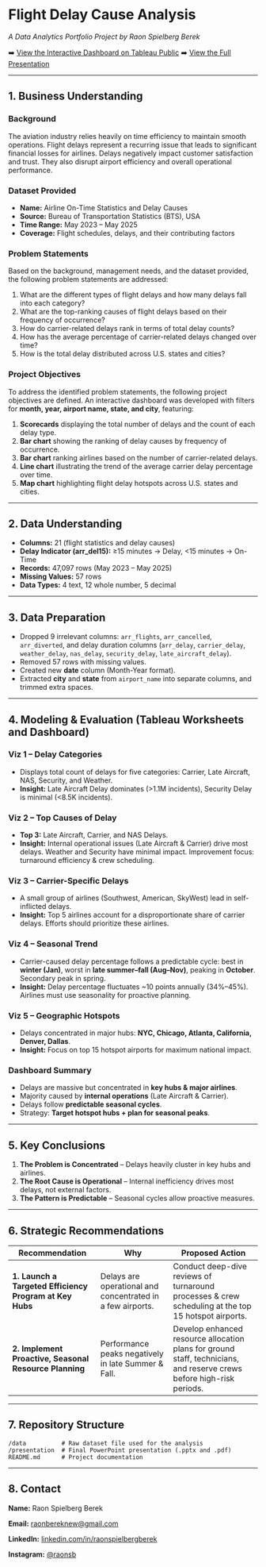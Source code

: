 # Flight Delay Cause Analysis

*A Data Analytics Portfolio Project by Raon Spielberg Berek*

➡️ [View the Interactive Dashboard on Tableau Public](https://public.tableau.com/views/USFlightDelayCauseAnalysisDashboard/USFlightDelayAnalysis?:language=en-US&:sid=&:redirect=auth&:display_count=n&:origin=viz_share_link)
➡️ [View the Full Presentation](presentation/)

---

## 1. Business Understanding

### Background

The aviation industry relies heavily on time efficiency to maintain smooth operations. Flight delays represent a recurring issue that leads to significant financial losses for airlines. Delays negatively impact customer satisfaction and trust. They also disrupt airport efficiency and overall operational performance.

### Dataset Provided

* **Name:** Airline On-Time Statistics and Delay Causes
* **Source:** Bureau of Transportation Statistics (BTS), USA
* **Time Range:** May 2023 – May 2025
* **Coverage:** Flight schedules, delays, and their contributing factors

### Problem Statements

Based on the background, management needs, and the dataset provided, the following problem statements are addressed:

1. What are the different types of flight delays and how many delays fall into each category?
2. What are the top-ranking causes of flight delays based on their frequency of occurrence?
3. How do carrier-related delays rank in terms of total delay counts?
4. How has the average percentage of carrier-related delays changed over time?
5. How is the total delay distributed across U.S. states and cities?

### Project Objectives

To address the identified problem statements, the following project objectives are defined. An interactive dashboard was developed with filters for **month, year, airport name, state, and city**, featuring:

1. **Scorecards** displaying the total number of delays and the count of each delay type.
2. **Bar chart** showing the ranking of delay causes by frequency of occurrence.
3. **Bar chart** ranking airlines based on the number of carrier-related delays.
4. **Line chart** illustrating the trend of the average carrier delay percentage over time.
5. **Map chart** highlighting flight delay hotspots across U.S. states and cities.

---

## 2. Data Understanding

* **Columns:** 21 (flight statistics and delay causes)
* **Delay Indicator (arr\_del15):**  ≥15 minutes → Delay, <15 minutes → On-Time
* **Records:** 47,097 rows (May 2023 – May 2025)
* **Missing Values:** 57 rows
* **Data Types:** 4 text, 12 whole number, 5 decimal

---

## 3. Data Preparation

* Dropped 9 irrelevant columns: `arr_flights`, `arr_cancelled`, `arr_diverted`, and delay duration columns (`arr_delay`, `carrier_delay`, `weather_delay`, `nas_delay`, `security_delay`, `late_aircraft_delay`).
* Removed 57 rows with missing values.
* Created new **date** column (Month-Year format).
* Extracted **city** and **state** from `airport_name` into separate columns, and trimmed extra spaces.

---

## 4. Modeling & Evaluation (Tableau Worksheets and Dashboard)

### Viz 1 – Delay Categories

* Displays total count of delays for five categories: Carrier, Late Aircraft, NAS, Security, and Weather.
* **Insight:** Late Aircraft Delay dominates (>1.1M incidents), Security Delay is minimal (<8.5K incidents).

### Viz 2 – Top Causes of Delay

* **Top 3:** Late Aircraft, Carrier, and NAS Delays.
* **Insight:** Internal operational issues (Late Aircraft & Carrier) drive most delays. Weather and Security have minimal impact. Improvement focus: turnaround efficiency & crew scheduling.

### Viz 3 – Carrier-Specific Delays

* A small group of airlines (Southwest, American, SkyWest) lead in self-inflicted delays.
* **Insight:** Top 5 airlines account for a disproportionate share of carrier delays. Efforts should prioritize these airlines.

### Viz 4 – Seasonal Trend

* Carrier-caused delay percentage follows a predictable cycle: best in **winter (Jan)**, worst in **late summer–fall (Aug–Nov)**, peaking in **October**. Secondary peak in spring.
* **Insight:** Delay percentage fluctuates \~10 points annually (34%–45%). Airlines must use seasonality for proactive planning.

### Viz 5 – Geographic Hotspots

* Delays concentrated in major hubs: **NYC, Chicago, Atlanta, California, Denver, Dallas**.
* **Insight:** Focus on top 15 hotspot airports for maximum national impact.

### Dashboard Summary

* Delays are massive but concentrated in **key hubs & major airlines**.
* Majority caused by **internal operations** (Late Aircraft & Carrier).
* Delays follow **predictable seasonal cycles**.
* Strategy: **Target hotspot hubs + plan for seasonal peaks**.

---

## 5. Key Conclusions

1. **The Problem is Concentrated** – Delays heavily cluster in key hubs and airlines.
2. **The Root Cause is Operational** – Internal inefficiency drives most delays, not external factors.
3. **The Pattern is Predictable** – Seasonal cycles allow proactive measures.

---

## 6. Strategic Recommendations

| Recommendation                                          | Why                                                        | Proposed Action                                                                                                       |
| ------------------------------------------------------- | ---------------------------------------------------------- | --------------------------------------------------------------------------------------------------------------------- |
| **1. Launch a Targeted Efficiency Program at Key Hubs** | Delays are operational and concentrated in a few airports. | Conduct deep-dive reviews of turnaround processes & crew scheduling at the top 15 hotspot airports.                   |
| **2. Implement Proactive, Seasonal Resource Planning**  | Performance peaks negatively in late Summer & Fall.        | Develop enhanced resource allocation plans for ground staff, technicians, and reserve crews before high-risk periods. |

---

## 7. Repository Structure

```
/data          # Raw dataset file used for the analysis
/presentation  # Final PowerPoint presentation (.pptx and .pdf)
README.md      # Project documentation
```

---

## 8. Contact

**Name:** Raon Spielberg Berek

**Email:** raonbereknew@gmail.com

**LinkedIn:** [linkedin.com/in/raonspielbergberek](https://www.linkedin.com/in/raonspielbergberek)

**Instagram:** [@raonsb](https://www.instagram.com/raonsb)


